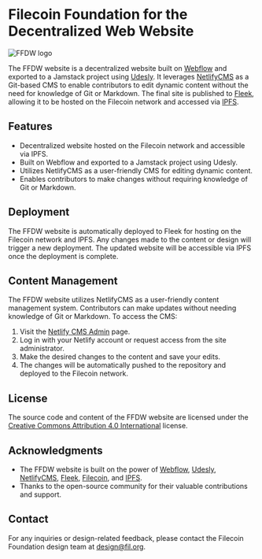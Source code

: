 # Filecoin Foundation for the Decentralized Web Website


![FFDW logo](https://fil-foundation.on.fleek.co/logos/FFDWeb/SVG%20%28Vector%29/FFDW_full_white.svg)


The FFDW website is a decentralized website built on [Webflow](https://webflow.com/) and exported to a Jamstack project using [Udesly](https://www.udesly.com/). It leverages [NetlifyCMS](https://decapcms.org/) as a Git-based CMS to enable contributors to edit dynamic content without the need for knowledge of Git or Markdown. The final site is published to [Fleek](https://fleek.co/), allowing it to be hosted on the Filecoin network and accessed via [IPFS](https://ipfs.tech/).

## Features

- Decentralized website hosted on the Filecoin network and accessible via IPFS.
- Built on Webflow and exported to a Jamstack project using Udesly.
- Utilizes NetlifyCMS as a user-friendly CMS for editing dynamic content.
- Enables contributors to make changes without requiring knowledge of Git or Markdown.

## Deployment

The FFDW website is automatically deployed to Fleek for hosting on the Filecoin network and IPFS. Any changes made to the content or design will trigger a new deployment. The updated website will be accessible via IPFS once the deployment is complete.

## Content Management

The FFDW website utilizes NetlifyCMS as a user-friendly content management system. Contributors can make updates without needing knowledge of Git or Markdown. To access the CMS:

1. Visit the [Netlify CMS Admin](https://ffdweb.netlify.app/admin) page.
2. Log in with your Netlify account or request access from the site administrator.
3. Make the desired changes to the content and save your edits.
4. The changes will be automatically pushed to the repository and deployed to the Filecoin network.

## License

The source code and content of the FFDW website are licensed under the [Creative Commons Attribution 4.0 International](https://creativecommons.org/licenses/by/4.0/) license.

## Acknowledgments

- The FFDW website is built on the power of [Webflow](https://webflow.com/), [Udesly](https://www.udesly.com/), [NetlifyCMS](https://decapcms.org/), [Fleek](https://fleek.co/), [Filecoin](https://filecoin.io/), and [IPFS](https://ipfs.tech/).
- Thanks to the open-source community for their valuable contributions and support.

## Contact

For any inquiries or design-related feedback, please contact the Filecoin Foundation design team at [design@fil.org](mailto:design@fil.org).
